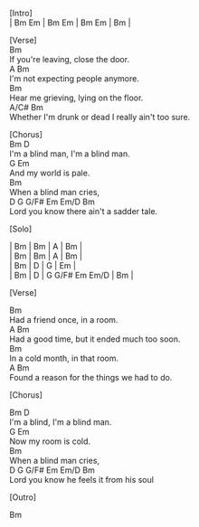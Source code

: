[Intro]   
| Bm  Em  | Bm  Em  | Bm  Em  | Bm      |   
   
[Verse]   
Bm   
   If you're leaving, close the door.   
A                         Bm   
  I'm not expecting people   anymore.   
Bm   
   Hear me grieving, lying on the floor.   
A/C#                           Bm   
     Whether I'm drunk or dead I really ain't too sure.   
   
[Chorus]   
Bm                D   
   I'm a blind man, I'm a blind man.   
G              Em   
  And my world is pale.   
Bm   
   When a blind man cries,   
D          G       G/F#  Em   Em/D   Bm   
  Lord you know there ain't a sadder tale.   
   
   
[Solo]   
   
| Bm      | Bm      | A       | Bm      |   
| Bm      | Bm      | A       | Bm      |   
| Bm      | D       | G       | Em      |   
| Bm      | D       | G G/F# Em Em/D | Bm      |   
   
   
[Verse]   
   
Bm   
   Had a friend once, in a room.   
A                         Bm   
  Had a good time, but it ended much too soon.   
Bm   
   In a cold month, in that room.   
A                        Bm   
  Found a reason for the things we had to do.   
   
   
[Chorus]   
   
Bm            D   
   I'm a blind, I'm a blind man.   
G               Em   
  Now my room is cold.   
Bm   
   When a blind man cries,   
D              G   G/F# Em Em/D   Bm   
  Lord you know he feels  it from his soul   
   
   
[Outro]   
   
Bm   
   
   

